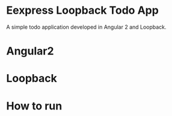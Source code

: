 # Eexpress Loopback Todo App

A simple todo application developed in Angular 2 and Loopback.

# Angular2

# Loopback

# How to run 
